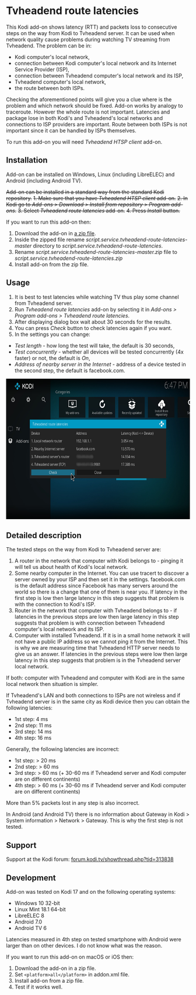 Tvheadend route latencies
=========================
This Kodi add-on shows latency (RTT) and packets loss to consecutive steps on the way from Kodi to Tvheadend server. It can be used when network quality cause problems during watching TV streaming from Tvheadend. The problem can be in:
  * Kodi computer's local network,
  * connection between Kodi computer's local network and its Internet Service Provider (ISP),
  * connection between Tvheadend computer's local network and its ISP,
  * Tvheadend computer's local network,
  * the route between both ISPs.

Checking the aforementioned points will give you a clue where is the problem and which network should be fixed.
Add-on works by analogy to traceroute. However the whole route is not important. Latencies and package lose in both Kodi's and Tvheadend's local networks and connections to ISP providers are important. Route between both ISPs is not important since it can be handled by ISPs themselves.

To run this add-on you will need *Tvheadend HTSP client* add-on.

Installation
------------
Add-on can be installed on Windows, Linux (including LibreELEC) and Android (including Android TV).

~~Add-on can be installed in a standard way from the standard Kodi repository.~~
~~1. Make sure that you have *Tvheadend HTSP client* add-on.~~
~~2. In Kodi go to *Add-ons > Download > Install from repository > Program add-ons*.~~
~~3. Select *Tvheadend route latencies* add-on.~~
~~4. Press *Install* button.~~

If you want to run this add-on then:
1. Download the add-on in [a zip file](https://github.com/iwis/script.service.tvheadend-route-latencies/archive/master.zip).
2. Inside the zipped file rename *script.service.tvheadend-route-latencies-master* directory to *script.service.tvheadend-route-latencies*.
3. Rename *script.service.tvheadend-route-latencies-master.zip* file to *script.service.tvheadend-route-latencies.zip*
4. Install add-on from the zip file.

Usage
-----
1. It is best to test latencies while watching TV thus play some channel from Tvheadend server.
2. Run *Tvheadend route latencies* add-on by selecting it in *Add-ons > Program add-ons > Tvheadend route latencies*.
3. After displaying dialog box wait about 30 seconds for the results.
4. You can press *Check* button to check latencies again if you want.
5. In the settings you can change:
  * *Test length* - how long the test will take, the default is 30 seconds,
  * *Test concurrently* - whether all devices will be tested concurrently (4x faster) or not, the default is *On*,
  * *Address of nearby server in the Internet* - address of a device tested in the second step, the default is facebook.com.

<img src="https://raw.githubusercontent.com/iwis/script.service.tvheadend-route-latencies/master/resources/screenshot-01.jpg" alt="Screenshot" width="683" height="384">

Detailed description
--------------------
The tested steps on the way from Kodi to Tvheadend server are:
1. A router in the network that computer with Kodi belongs to - pinging it will tell us about health of Kodi's local network.
2. Some nearby computer in the Internet. You can use tracert to discover a server owned by your ISP and then set it in the settings. facebook.com is the default address since Facebook has many servers around the world so there is a change that one of them is near you. If latency in the first step is low then large latency in this step suggests that problem is with the connection to Kodi's ISP.
3. Router in the network that computer with Tvheadend belongs to - if latencies in the previous steps are low then large latency in this step suggests that problem is with connection between Tvheadend computer's local network and its ISP.
4. Computer with installed Tvheadend. If it is in a small home network it will not have a public IP address so we cannot ping it from the Internet. This is why we are measuring time that Tvheadend HTTP server needs to give us an answer. If latencies in the previous steps were low then large latency in this step suggests that problem is in the Tvheadend server local network.

If both: computer with Tvheadend and computer with Kodi are in the same local network then situation is simpler.

If Tvheadend's LAN and both connections to ISPs are not wireless and if Tvheadend server is in the same city as Kodi device then you can obtain the following latencies:
  * 1st step: 4 ms
  * 2nd step: 11 ms
  * 3rd step: 14 ms
  * 4th step: 16 ms

Generally, the following latencies are incorrect:
  * 1st step: > 20 ms
  * 2nd step: > 60 ms
  * 3rd step: > 60 ms (+ 30-60 ms if Tvheadend server and Kodi computer are on different continents)
  * 4th step: > 60 ms (+ 30-60 ms if Tvheadend server and Kodi computer are on different continents)

More than 5% packets lost in any step is also incorrect.

In Android (and Android TV) there is no information about Gateway in Kodi > System information > Network > Gateway. This is why the first step is not tested.

Support
-------
Support at the Kodi forum: [forum.kodi.tv/showthread.php?tid=313838](http://forum.kodi.tv/showthread.php?tid=313838)

Development
-----------
Add-on was tested on Kodi 17 and on the following operating systems:
  * Windows 10 32-bit
  * Linux Mint 18.1 64-bit
  * LibreELEC 8
  * Android 7.0
  * Android TV 6

Latencies measured in 4th step on tested smartphone with Android were larger than on other devices. I do not know what was the reason.

If you want to run this add-on on macOS or iOS then:
1. Download the add-on in a zip file.
2. Set `<platform>all</platform>` in addon.xml file.
3. Install add-on from a zip file.
4. Test if it works well.

